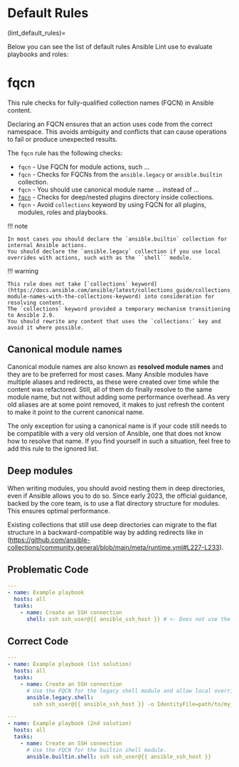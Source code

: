 
# Default Rules

(lint_default_rules)=

Below you can see the list of default rules Ansible Lint use to evaluate playbooks and roles:



# fqcn

This rule checks for fully-qualified collection names (FQCN) in Ansible content.

Declaring an FQCN ensures that an action uses code from the correct namespace.
This avoids ambiguity and conflicts that can cause operations to fail or produce
unexpected results.

The `fqcn` rule has the following checks:

- `fqcn` - Use FQCN for module actions, such ...
- `fqcn` - Checks for FQCNs from the `ansible.legacy` or
  `ansible.builtin` collection.
- `fqcn` - You should use canonical module name ... instead of ...
- [`fqcn`](#deep-modules) - Checks for deep/nested plugins directory
  inside collections.
- `fqcn` - Avoid `collections` keyword by using FQCN for all plugins,
  modules, roles and playbooks.

!!! note

    In most cases you should declare the `ansible.builtin` collection for internal Ansible actions.
    You should declare the `ansible.legacy` collection if you use local overrides with actions, such with as the ``shell`` module.

!!! warning

    This rule does not take [`collections` keyword](https://docs.ansible.com/ansible/latest/collections_guide/collections_using_playbooks.html#simplifying-module-names-with-the-collections-keyword) into consideration for resolving content.
    The `collections` keyword provided a temporary mechanism transitioning to Ansible 2.9.
    You should rewrite any content that uses the `collections:` key and avoid it where possible.

## Canonical module names

Canonical module names are also known as **resolved module names** and they are
to be preferred for most cases. Many Ansible modules have multiple aliases and
redirects, as these were created over time while the content was refactored.
Still, all of them do finally resolve to the same module name, but not without
adding some performance overhead. As very old aliases are at some point removed,
it makes to just refresh the content to make it point to the current canonical
name.

The only exception for using a canonical name is if your code still needs to be
compatible with a very old version of Ansible, one that does not know how to
resolve that name. If you find yourself in such a situation, feel free to add
this rule to the ignored list.

## Deep modules

When writing modules, you should avoid nesting them in deep directories, even if
Ansible allows you to do so. Since early 2023, the official guidance, backed by
the core team, is to use a flat directory structure for modules. This ensures
optimal performance.

Existing collections that still use deep directories can migrate to the flat
structure in a backward-compatible way by adding redirects like in
(https://github.com/ansible-collections/community.general/blob/main/meta/runtime.yml#L227-L233).

## Problematic Code

```yaml
---
- name: Example playbook
  hosts: all
  tasks:
    - name: Create an SSH connection
      shell: ssh ssh_user@{{ ansible_ssh_host }} # <- Does not use the FQCN for the shell module.
```

## Correct Code

```yaml
---
- name: Example playbook (1st solution)
  hosts: all
  tasks:
    - name: Create an SSH connection
      # Use the FQCN for the legacy shell module and allow local overrides.
      ansible.legacy.shell:
        ssh ssh_user@{{ ansible_ssh_host }} -o IdentityFile=path/to/my_rsa
```

```yaml
---
- name: Example playbook (2nd solution)
  hosts: all
  tasks:
    - name: Create an SSH connection
      # Use the FQCN for the builtin shell module.
      ansible.builtin.shell: ssh ssh_user@{{ ansible_ssh_host }}
```